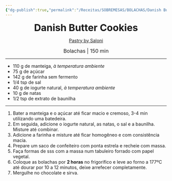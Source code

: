 ```yaml
---
{"dg-publish":true,"permalink":"/Receitas/SOBREMESAS/BOLACHAS/Danish Butter Cookies/","title":"Danish Butter Cookies","tags":["💚ok"]}
---
```


<div style="text-align: center;"> <span style="font-size: 30px;"><b>Danish Butter Cookies</b></span> </div>

<span class="center"> <center> [Pastry by Saloni](https://www.instagram.com/pastrybysaloni/) </center></span>

<div style="text-align: center;"> <span style="font-size: 16px;">  Bolachas | 150 min </span> </div>

---
 - 110 g de manteiga, *à temperatura ambiente*
 - 75 g de açúcar
 - 142 g de farinha sem fermento
 - 1/4 tsp de sal
 - 40 g de iogurte natural, *à temperatura ambiente*
 - 10 g de natas 
 - 1/2 tsp de extrato de baunilha
---
1. Bater a manteiga e o açúcar até ficar macio e cremoso, 3-4 min utilizando uma batedeira.
2. Em seguida, adicione o iogurte natural, as natas, o sal e a baunilha. Misture até combinar.
3. Adicione a farinha e misture até ficar homogêneo e com consistência macia.
4. Prepare um saco de confeiteiro com ponta estrela e recheie com massa.
5. Faça formas de sss com a massa num tabuleiro forrado com papel vegetal.
6. Coloque as bolachas por **2 horas** no frigorifico e leve ao forno a 177ºC até dourar por 10 a 12 minutos, deixe arrefecer completamente. 
7. Mergulhe no chocolate e sirva.